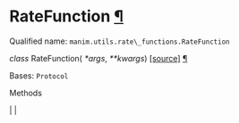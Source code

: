 # RateFunction [¶](https://docs.manim.community/en/stable/reference/manim.utils.rate_functions.RateFunction.html\#ratefunction "Link to this heading")

Qualified name: `manim.utils.rate\_functions.RateFunction`

_class_ RateFunction( _\*args_, _\*\*kwargs_) [\[source\]](https://docs.manim.community/en/stable/_modules/manim/utils/rate_functions.html#RateFunction) [¶](https://docs.manim.community/en/stable/reference/manim.utils.rate_functions.RateFunction.html#manim.utils.rate_functions.RateFunction "Link to this definition")

Bases: `Protocol`

Methods

|
|